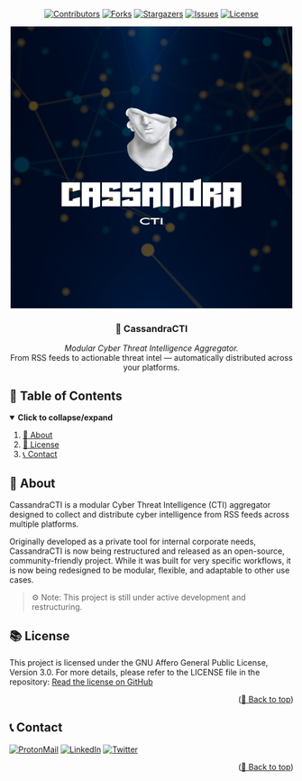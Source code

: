 <div id="top" align="center">

<!-- Shields Header -->
[![Contributors][contributors-shield]](https://github.com/franckferman/CassandraCTI/graphs/contributors)
[![Forks][forks-shield]](https://github.com/franckferman/CassandraCTI/network/members)
[![Stargazers][stars-shield]](https://github.com/franckferman/CassandraCTI/stargazers)
[![Issues][issues-shield]](https://github.com/franckferman/CassandraCTI/issues)
[![License][license-shield]](https://github.com/franckferman/CassandraCTI/blob/stable/LICENSE)

<!-- Logo -->
<a href="https://github.com/franckferman/CassandraCTI">
  <img src="https://raw.githubusercontent.com/franckferman/CassandraCTI/stable/docs/github/graphical_resources/Logo-CassandraCTI.png" alt="CassandraCTI Logo" width="auto" height="auto">
</a>

<!-- Title & Tagline -->
<h3 align="center">🔮 CassandraCTI</h3>
<p align="center">
    <em>Modular Cyber Threat Intelligence Aggregator.</em>
    <br>
    From RSS feeds to actionable threat intel — automatically distributed across your platforms.
</p>

</div>

## 📜 Table of Contents

<details open>
  <summary><strong>Click to collapse/expand</strong></summary>
  <ol>
    <li><a href="#-about">📖 About</a></li>
    <li><a href="#-license">📜 License</a></li>
    <li><a href="#-contact">📞 Contact</a></li>
  </ol>
</details>

## 📖 About

CassandraCTI is a modular Cyber Threat Intelligence (CTI) aggregator designed to collect and distribute cyber intelligence from RSS feeds across multiple platforms.

Originally developed as a private tool for internal corporate needs, CassandraCTI is now being restructured and released as an open-source, community-friendly project. While it was built for very specific workflows, it is now being redesigned to be modular, flexible, and adaptable to other use cases.

> ⚙️ Note: This project is still under active development and restructuring.

## 📚 License

This project is licensed under the GNU Affero General Public License, Version 3.0. For more details, please refer to the LICENSE file in the repository: [Read the license on GitHub](https://github.com/franckferman/CassandraCTI/blob/stable/LICENSE)

<p align="right">(<a href="#top">🔼 Back to top</a>)</p>

## 📞 Contact

[![ProtonMail][protonmail-shield]](mailto:contact@franckferman.fr) 
[![LinkedIn][linkedin-shield]](https://www.linkedin.com/in/franckferman)
[![Twitter][twitter-shield]](https://www.twitter.com/franckferman)

<p align="right">(<a href="#top">🔼 Back to top</a>)</p>

<!-- MARKDOWN LINKS & IMAGES -->
<!-- https://www.markdownguide.org/basic-syntax/#reference-style-links -->
[contributors-shield]: https://img.shields.io/github/contributors/franckferman/CassandraCTI.svg?style=for-the-badge
[contributors-url]: https://github.com/franckferman/CassandraCTI/graphs/contributors
[forks-shield]: https://img.shields.io/github/forks/franckferman/CassandraCTI.svg?style=for-the-badge
[forks-url]: https://github.com/franckferman/CassandraCTI/network/members
[stars-shield]: https://img.shields.io/github/stars/franckferman/CassandraCTI.svg?style=for-the-badge
[stars-url]: https://github.com/franckferman/CassandraCTI/stargazers
[issues-shield]: https://img.shields.io/github/issues/franckferman/CassandraCTI.svg?style=for-the-badge
[issues-url]: https://github.com/franckferman/CassandraCTI/issues
[license-shield]: https://img.shields.io/github/license/franckferman/CassandraCTI.svg?style=for-the-badge
[license-url]: https://github.com/franckferman/CassandraCTI/blob/stable/LICENSE
[protonmail-shield]: https://img.shields.io/badge/ProtonMail-8B89CC?style=for-the-badge&logo=protonmail&logoColor=blueviolet
[linkedin-shield]: https://img.shields.io/badge/-LinkedIn-black.svg?style=for-the-badge&logo=linkedin&colorB=blue
[twitter-shield]: https://img.shields.io/badge/-Twitter-black.svg?style=for-the-badge&logo=twitter&colorB=blue
